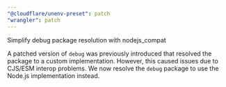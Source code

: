 ```yaml
---
"@cloudflare/unenv-preset": patch
"wrangler": patch
---
```


Simplify debug package resolution with nodejs_compat

A patched version of `debug` was previously introduced that resolved the package to a custom implementation. However, this caused issues due to CJS/ESM interop problems. We now resolve the `debug` package to use the Node.js implementation instead.
